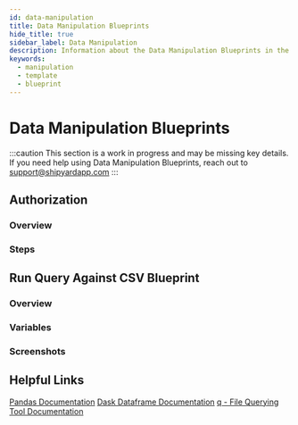 ```yaml
---
id: data-manipulation
title: Data Manipulation Blueprints
hide_title: true
sidebar_label: Data Manipulation
description: Information about the Data Manipulation Blueprints in the Library.
keywords:
  - manipulation
  - template
  - blueprint
---
```


# Data Manipulation Blueprints

:::caution
This section is a work in progress and may be missing key details. If you need help using Data Manipulation Blueprints, reach out to support@shipyardapp.com
:::

## Authorization

### Overview

### Steps

## Run Query Against CSV Blueprint

### Overview

### Variables

### Screenshots

## Helpful Links

[Pandas Documentation](https://pandas.pydata.org/docs/) [Dask Dataframe Documentation](https://docs.dask.org/en/latest/dataframe.html) [q - File Querying Tool Documentation](http://harelba.github.io/q/)
